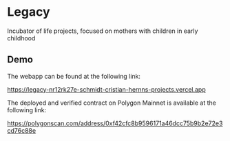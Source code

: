 # Legacy

Incubator of life projects, focused on mothers with children in early childhood

## Demo

The webapp can be found at the following link:

https://legacy-nr12rk27e-schmidt-cristian-hernns-projects.vercel.app

The deployed and verified contract on Polygon Mainnet is available at the following link:

https://polygonscan.com/address/0xf42cfc8b9596171a46dcc75b9b2e72e3cd76c88e
